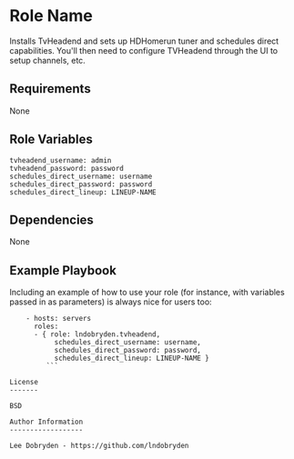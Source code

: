 Role Name
=========

Installs TvHeadend and sets up HDHomerun tuner and schedules direct capabilities.
You'll then need to configure TVHeadend through the UI to setup channels, etc.

Requirements
------------

None

Role Variables
--------------

```
tvheadend_username: admin
tvheadend_password: password
schedules_direct_username: username
schedules_direct_password: password
schedules_direct_lineup: LINEUP-NAME
```

Dependencies
------------

None

Example Playbook
----------------

Including an example of how to use your role (for instance, with variables passed in as parameters) is always nice for users too:
```
    - hosts: servers
      roles:
      - { role: lndobryden.tvheadend,
           schedules_direct_username: username,
           schedules_direct_password: password,
           schedules_direct_lineup: LINEUP-NAME }
         ```

License
-------

BSD

Author Information
------------------

Lee Dobryden - https://github.com/lndobryden
